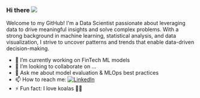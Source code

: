 ### Hi there ![](https://user-images.githubusercontent.com/18350557/176309783-0785949b-9127-417c-8b55-ab5a4333674e.gif)

Welcome to my GitHub! I'm a Data Scientist passionate about leveraging data to drive meaningful insights and solve complex problems. With a strong background in machine learning, statistical analysis, and data visualization, I strive to uncover patterns and trends that enable data-driven decision-making.

- 🔭 I’m currently working on FinTech ML models
- 👯 I’m looking to collaborate on ...
- 💬 Ask me about model evaluation & MLOps best practices
- 📫 How to reach me: [![LinkedIn](https://img.shields.io/badge/-LinkedIn-blue?style=flat-square&logo=linkedin)](https://www.linkedin.com/in/maystrenk0)
- ⚡ Fun fact: I love koalas 🐨🌿
